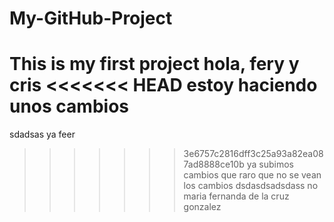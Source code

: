 # My-GitHub-Project
This is my first project
hola, fery y cris 
<<<<<<< HEAD
estoy haciendo unos cambios
=======
sdadsas
ya feer
>>>>>>> 3e6757c2816dff3c25a93a82ea087ad8888ce10b
ya subimos cambios
que raro que no se vean los cambios
dsdasdsadsdass
no maria fernanda de la cruz gonzalez 